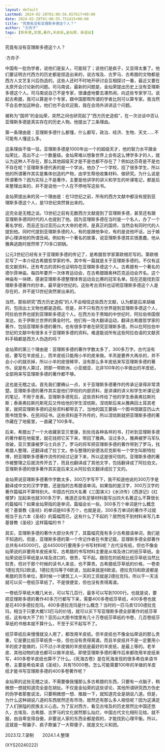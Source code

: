 ```yaml
---
layout: default
Lastmod: 2024-02-28T01:06:56.657617+00:00
date: 2024-02-28T01:06:55.751415+00:00
title: "究竟有没有亚理斯多德这个人？"
author: "方舟子"
tags: [斯多德,亚理,著作,羊皮纸,金灿荣，新语丝]
---
```


究竟有没有亚理斯多德这个人？

·方舟子·

中国有一批伪学者，说他们是妄人，可能轻了；说他们是疯子，又显得太重了。他们要证明古代西方的历史都是捏造出来的，说古埃及、古罗马、古希腊的文物都是西方人文艺复兴后伪造的。这些人还时不时地开研讨会互相探讨一番，最近又要在太原开会讨论新的问题。司马南说，最新的问题是，金灿荣提出历史上没有亚理斯多德这个人。司马南说自己不是专家，很谦虚地要去凑热闹，向这些专家学习。说起古希腊，我可以算是半个专家，跟中国那帮所谓的学者比则可以算专家。我当然不会去参加这种会，他们也不会欢迎我，我在会场外讲讲这个问题。

被称为“国师”的金灿荣，突然之间也研究起了“西方历史造假”，在一次访谈中否认亚理斯多德是真实存在的历史人物。他提出了三条理由。

第一条理由是：亚理斯多德什么都懂，什么都写，政治、经济、生物、天文……不可能有人懂这么多。

这条理由不值一驳。亚理斯多德是1000年出一个的超级天才，他的智力水平跟金灿荣比，高出不止一个数量级。金灿荣难以想象世界上会有这么博学多才的人，就认为这种人不存在，那么其他超级天才是不是也都不存在了？例如达芬奇是不是也不存在呢？亚理斯多德代表的是一个学派，他办了一个学校，招了很多学生，所以他的所谓著作其实是集体创造的产物，由学生帮他收集材料、做研究。为什么说是所谓著作？因为实际上不是著作，主要是他讲学的讲义和学生的听课笔记，都是后来整理出来的，并不是说他一个人在不停地写这些书。

金灿荣提出来的另一个理由是：在13世纪之前，所有的西方文献中都没有提到亚理斯多德这个人，是13世纪突然冒出来的。

这完全是无稽之谈。13世纪之前有无数西方文献提到了亚理斯多德，甚至还有跟亚理斯多德同时代的人也提到了他。因为亚理斯多德在当时是一个名人，办了一个著名学校，而且还当过亚历山大大帝的老师，是真正的国师，当然会有同时代的人提到他。同时代提到亚理斯多德的人，有的是跟他争论，有的是说他坏话，出于嫉妒心理讲他的所谓丑闻。例如有一个著名的故事，说亚理斯多德其实很愚蠢，他从雅典逃跑时居然带了70多口铜锅。

公元3世纪已经有关于亚理斯多德的传记了，是希腊哲学家第欧根尼写的。第欧根尼写了一本介绍古希腊哲学家的书，其中有一篇就是关于亚理斯多德的。不仅有这些文献资料，还有考古的资料也证明存在亚理斯多德这个人。古希腊有一个著名的德尔菲神庙，每四年要开一次体育运动会，在古希腊跟奥林匹克运动会齐名。这个神庙有一块碑，感谢亚理斯多德整理体育运动会比赛的冠军名单。现在还能找到亚理斯多德著作的抄本，最早是9世纪的。这些考古资料也证明亚理斯多德这个人是存在的，并不是13世纪突然冒出来的。

当然，那些研究“西方历史造假”的人不会相信这些西方文献，认为都是后来胡编的，包括出土文物也都是造假。但是，并不只有西方世界提到亚理斯多德这个人，阿拉伯世界也提到亚理斯多德这个人。在西方处于黑暗的中世纪时，阿拉伯帝国很发达，处于伊斯兰世界的黄金时代。他们有一场大翻译运动，翻译古希腊哲学家的著作，包括亚理斯多德的著作。也有很多学者在研究亚理斯多德。所以在阿拉伯中世纪的文献中有很多关于亚理斯多德的资料。难道能说所有这些阿拉伯语的文献资料手稿都是西方人伪造的吗？

金灿荣的第三个理由是：亚理斯多德的著作字数太多了，300多万字。古代没有纸，要写在羊皮纸上，而羊皮纸只能用小羊的皮来做。羊羔是要养大再杀的，并不会小小的就杀掉，所以小羊的皮很稀罕，没有那么多羊皮纸来写亚理斯多德的著作。说是有人算过，把那一带欧洲、小亚细亚、北非100年的小羊做出的羊皮纸，全部用来写亚理斯多德的著作都不够。

这也是无稽之谈。首先我们要确认一点，关于亚理斯多德著作的传承记录得非常清楚。亚理斯多德的著作其实是他们学校的内部资料，是讲课的讲义和学生听课记录的笔记，不用于发表。亚理斯多德死后，这些资料传给了他的学生泰奥弗拉斯托斯；泰奥弗拉斯托斯死后又传给他的学生涅琉斯。涅琉斯后来从雅典回土耳其老家，就把亚理斯多德的这些资料都带去了。当地的国王要搞一个图书馆跟亚历山大图书馆竞争，在民间征书。这些资料是不外传的，所以涅琉斯就把亚理斯多德的著作藏在了地窖里，一直藏了100多年。

后来，希腊出了一个大收藏家亚贝里康，到处找各种各样的书，打听到亚理斯多德的著作都在地窖里，就花钱把它买下来，带回了雅典。没过多久，雅典被罗马军队攻破，亚贝里康被罗马士兵杀了。罗马的将军把亚理斯多德的著作带到了罗马，找希腊人整理，还翻译成了拉丁文。参与整理的安德洛尼克斯有一个学生叫斯特拉博，把亚理斯多德著作流传的经过记录下来，所以这是很可信的。亚理斯多德的著作被整理之后就流传开去了，而且也翻译成了其他文字，包括翻译成了阿拉伯文。亚理斯多德的很多著作其实是后来又从阿拉伯文翻译成拉丁文的。

金灿荣说亚理斯多德著作字数太多，300万字写不下，我不知道他说的300万字是翻译成中文的汉字字数，还是指的古希腊语单词。如果指的是汉字，300万汉字的著作篇幅并不算特别大。中国古代四大名著《三国演义》《水浒传》《西游记》《红楼梦》加起来也就300多万字，难道还没有足够材料能写出四大名著这么不算很长的篇幅吗？如果金灿荣指的是单词，篇幅会长一些。300多万个单词是什么概念呢？基督教《圣经》的单词是60多万个，也就是说，300多万单词的著作不过就相当于五六本《圣经》的篇幅而已，这有什么了不起的？居然找不到材料来写几本基督教《圣经》这样篇幅的书？

其实，亚理斯多德的著作大部分失传了，其篇幅究竟有多少古希腊语单词，我们是不知道的。但是，亚理斯多德的第一个传记作者在书里记载，亚理斯多德全部著作总共有445000行。这445000行要用多少书写材料呢？古代没有纸，但也不像金灿荣说的非要用羊皮纸来写，古希腊的书写材料主要是从埃及进口的纸莎草纸。金灿荣说纸莎草纸是从埃及进口的，很贵，写不起。跟现在的纸相比纸莎草纸当然比较贵，但对于那个时候的读书人来说，也不算贵。古希腊纸莎草纸的价格，一卷卖1德拉克玛2欧波。1德拉克玛等于6欧波，加起来就是8欧波。德拉克玛和欧波都是希腊的货币单位，那时候一个建筑工人一天的工资就是2德拉克玛，所以干一天活就可以买一卷纸莎草纸了。不是很便宜，但也没有贵得离谱。

一卷纸莎草纸大概几米长，可以写几百行，最多可以写到1000行。也就是说，要把亚理斯多德的著作40多万行都写下来，需要400多卷纸莎草纸，400多卷也就是花400多德拉克玛。400多德拉克玛是什么概念？当时的一匹马卖1200德拉克玛，相当于只要大概1/3匹马的价钱，就可以买下写亚理斯多德全部著作的纸莎草纸，这有啥大不了的？亚历山大图书馆里有几十万卷纸莎草纸的书卷，几百卷纸莎草纸的书根本就不算什么，不至于买不起写不了。

纸莎草纸后来慢慢就没人用了，都改用羊皮纸。但羊皮纸也不像金灿荣说的那么贵重，它是要比纸莎草纸贵一些，但也没有贵得离谱。而且羊皮纸并不是一定要用小羊的皮才能做的，只不过小羊皮做的羊皮纸是最好的羊皮纸，是最上等的。老羊皮、其他动物的皮也都可以做羊皮纸。即使亚理斯多德的著作后来都改用羊皮纸来写，400多卷羊皮纸也算不了什么。《死海古卷》是在死海发现的很多希伯来语书卷，主要是希伯来语《圣经》，共有15000卷。怎么可能需要100年的羊做的羊皮纸才能书写亚理斯多德的400多卷著作呢？

金灿荣的这些无稽之谈，不需要像我懂那么多古希腊的东西，只要有一点脑子，稍微想一想就知道完全是在胡扯。不仅是金灿荣的这些谬论，其他所谓研究西方伪史的伪学者那套说法，只要稍微想一想、推敲一下，就知道完全是胡说八道。但是，为什么这种胡说八道的东西居然还有市场，居然还有那么多人相信呢？因为这满足了人们狭隘的民族主义心态。为了反对西方，看见古埃及的历史居然比中国还悠久，古埃及、古希腊、古罗马的文化居然那么灿烂，中国古代文化相形见绌，就不服，由自卑变得自傲，非要说人家的东西全都是假的，才能找到心理平衡。所以，这就是一帮骗子、疯子欺骗了一大帮傻子，就是文化义和团。

2023.12.7.录制　　2024.1.4.整理

(XYS20240222)

